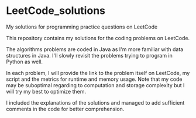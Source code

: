 # LeetCode_solutions
My solutions for programming practice questions on LeetCode

This repository contains my solutions for the coding problems on LeetCode. 

The algorithms problems are coded in Java as I'm more familiar with data structures in Java. I'll slowly revisit the problems trying to program in Python as well. 

In each problem, I will provide the link to the problem itself on LeetCode, my script and the metrics for runtime and memory usage. Note that my code may be suboptimal regarding to computation and storage complexity but I will try my best to optimize them. 

I included the explanations of the solutions and managed to add sufficient comments in the code for better comprehension. 
